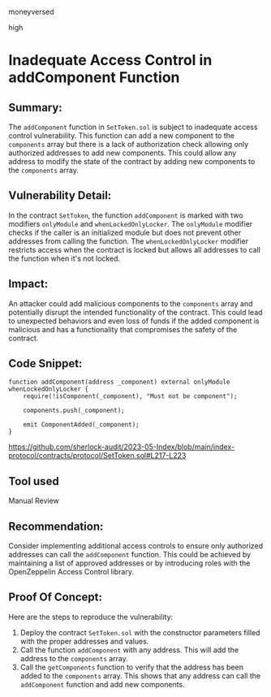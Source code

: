 moneyversed

high

# Inadequate Access Control in addComponent Function

## Summary:
The `addComponent` function in `SetToken.sol` is subject to inadequate access control vulnerability. This function can add a new component to the `components` array but there is a lack of authorization check allowing only authorized addresses to add new components. This could allow any address to modify the state of the contract by adding new components to the `components` array.

## Vulnerability Detail:

In the contract `SetToken`, the function `addComponent` is marked with two modifiers `onlyModule` and `whenLockedOnlyLocker`. The `onlyModule` modifier checks if the caller is an initialized module but does not prevent other addresses from calling the function. The `whenLockedOnlyLocker` modifier restricts access when the contract is locked but allows all addresses to call the function when it's not locked.

## Impact:

An attacker could add malicious components to the `components` array and potentially disrupt the intended functionality of the contract. This could lead to unexpected behaviors and even loss of funds if the added component is malicious and has a functionality that compromises the safety of the contract.

## Code Snippet:

```solidity
function addComponent(address _component) external onlyModule whenLockedOnlyLocker {
    require(!isComponent(_component), "Must not be component");
    
    components.push(_component);

    emit ComponentAdded(_component);
}
```

https://github.com/sherlock-audit/2023-05-Index/blob/main/index-protocol/contracts/protocol/SetToken.sol#L217-L223

## Tool used

Manual Review

## Recommendation:

Consider implementing additional access controls to ensure only authorized addresses can call the `addComponent` function. This could be achieved by maintaining a list of approved addresses or by introducing roles with the OpenZeppelin Access Control library.

## Proof Of Concept:

Here are the steps to reproduce the vulnerability:

1. Deploy the contract `SetToken.sol` with the constructor parameters filled with the proper addresses and values.
2. Call the function `addComponent` with any address. This will add the address to the `components` array.
3. Call the `getComponents` function to verify that the address has been added to the `components` array. This shows that any address can call the `addComponent` function and add new components.
